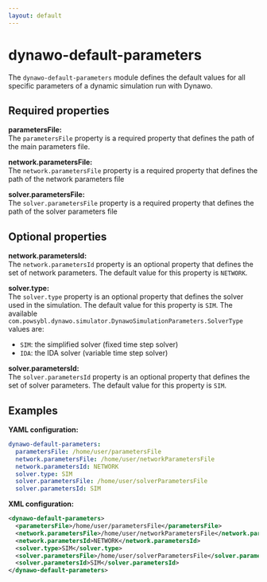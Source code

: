 ```yaml
---
layout: default
--- 
```


# dynawo-default-parameters
The `dynawo-default-parameters` module defines the default values for all specific parameters of a dynamic simulation run with Dynawo. 

## Required properties

**parametersFile:**  
The `parametersFile` property is a required property that defines the path of the main parameters file.

**network.parametersFile:**  
The `network.parametersFile` property is a required property that defines the path of the network parameters file

**solver.parametersFile:**  
The `solver.parametersFile` property is a required property that defines the path of the solver parameters file

## Optional properties

**network.parametersId:**  
The `network.parametersId` property is an optional property that defines the set of network parameters. The default value for this property is `NETWORK`.

**solver.type:**  
The `solver.type` property is an optional property that defines the solver used in the simulation. The default value for this property is `SIM`. The available `com.powsybl.dynawo.simulator.DynawoSimulationParameters.SolverType`
values are:
- `SIM`: the simplified solver (fixed time step solver)
- `IDA`: the IDA solver (variable time step solver)

**solver.parametersId:**  
The `solver.parametersId` property is an optional property that defines the set of solver parameters. The default value for this property is `SIM`.

## Examples

**YAML configuration:**
```yaml
dynawo-default-parameters:
  parametersFile: /home/user/parametersFile
  network.parametersFile: /home/user/networkParametersFile
  network.parametersId: NETWORK
  solver.type: SIM
  solver.parametersFile: /home/user/solverParametersFile
  solver.parametersId: SIM
```

**XML configuration:**
```xml
<dynawo-default-parameters>
  <parametersFile>/home/user/parametersFile</parametersFile>
  <network.parametersFile>/home/user/networkParametersFile</network.parametersFile>
  <network.parametersId>NETWORK</network.parametersId>
  <solver.type>SIM</solver.type>
  <solver.parametersFile>/home/user/solverParametersFile</solver.parametersFile>
  <solver.parametersId>SIM</solver.parametersId>
</dynawo-default-parameters>
```
